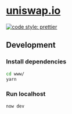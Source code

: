 # [uniswap.io](https://uniswap.io)

[![code style: prettier](https://img.shields.io/badge/code_style-prettier-ff69b4.svg?style=flat-square)](https://github.com/prettier/prettier)

## Development
### Install dependencies
```bash
cd www/
yarn
```

### Run localhost
```bash
now dev
```